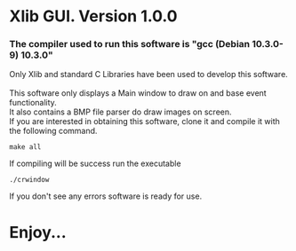 # Xlib GUI. Version 1.0.0
### The compiler used to run this software is "gcc (Debian 10.3.0-9) 10.3.0"
Only Xlib and standard C Libraries have been used to develop this software.<br><br>
This software only displays a Main window to draw on and base event functionality.<br>
It also contains a BMP file parser do draw images on screen.<br>
If you are interested in obtaining this software, clone it and compile it with the following command.<br>
```
make all
```
If compiling will be success run the executable
```
./crwindow
```
If you don't see any errors software is ready for use.

# Enjoy...